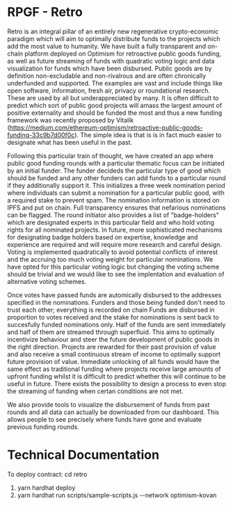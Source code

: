 # RPGF - Retro

Retro is an integral pillar of an entirely new regenerative crypto-economic paradigm which will aim to optimally distribute funds to the projects which add the most value to humanity. We have built a fully transparent and on-chain platform deployed on Optimism for retroactive public goods funding, as well as future streaming of funds with quadratic voting logic and data visualization for funds which have been disbursed. Public goods are by definition non-excludable and non-rivalrous and are often chronically underfunded and supported. The examples are vast and include things like open software, information, fresh air, privacy or roundational research. These are used by all but underappreciated by many. It is often difficult to predict which sort of public good projects will amass the largest amount of positive externality and should be funded the most and thus a new funding framework was recently proposed by Vitalik (https://medium.com/ethereum-optimism/retroactive-public-goods-funding-33c9b7d00f0c). The simple idea is that is is in fact much easier to designate what has been useful in the past.

Following this particular train of thought, we have created an app where public good funding rounds with a particular thematic focus can be initiated by an initial funder. The funder decideds the particular type of good which should be funded and any other funders can add funds to a particular round if they additionally support it. This initializes a three week nomination period where individuals can submit a nomination for a particular public good, with a required stake to prevent spam. The nomination information is stored on IPFS and put on chain. Full transparency ensures that nefarious nominations can be flagged. The round initiator also provides a list of "badge-holders" which are designated experts in this particular field and who hold voting rights for all nominated projects. In future, more sophisticated mechanisms for designating badge holders based on expertise, knowledge and experience are required and will require more research and careful design. Voting is implemented quadratically to avoid potential conflicts of interest and the accruing too much voting weight for particular nominations. We have opted for this particular voting logic but changing the voting scheme should be trivial and we would like to see the implentation and evaluation of alternative voting schemes.

Once votes have passed funds are automically disbursed to the addresses specified in the nominations. Funders and those being funded don't need to trust each other; everything is recorded on chain Funds are disbursed in proportion to votes received and the stake for nominations is sent back to succesfully funded nominations only. Half of the funds are sent immediately and half of them are streamed through superfluid. This aims to optimally incentivize behaviour and steer the future development of public goods in the right direction. Projects are rewarded for their past provision of value and also receive a small continuous stream of income to optimally support future provision of value. Immediate unlocking of all funds would have the same effect as traditional funding where projects receive large amounts of upfront funding whilst it is difficult to predict whether this will continue to be useful in future. There exists the possibility to design a process to even stop the streaming of funding when certan conditions are not met. 

We also provide tools to visualize the disbursement of funds from past rounds and all data can actually be downloaded from our dashboard. This allows people to see precisely where funds have gone and evaluate previous funding rounds.


# Technical Documentation

To deploy contract:
cd retro
1. yarn hardhat deploy
2. yarn hardhat run scripts/sample-scripts.js --network optimism-kovan
